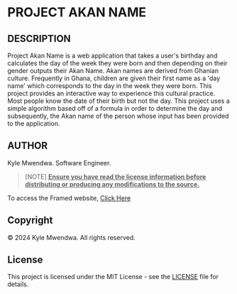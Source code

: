 # PROJECT AKAN NAME


## DESCRIPTION

Project Akan Name is a web application that takes a user's birthday and calculates the day of the week they were born and then depending on their gender outputs their Akan Name. 
Akan names are derived from Ghanian culture. Frequently in Ghana, children are given their first name as a 'day name' which corresponds to the day in the week they were born. 
This project provides an interactive way to experience this cultural practice. Most people know the date of their birth but not the day. This project uses a simple algorithm 
based off of a formula in order to determine the day and subsequently, the Akan name of the person whose input has been provided to the application.

## AUTHOR 

Kyle Mwendwa.
Software Engineer.

	 

>[NOTE]
>**<ins>Ensure you have read the license information before distributing or producing any modifications to the source.</ins>**
 

To access the Framed website, [Click Here](https://itzzzkay.github.io/Projects/)

## Copyright

© 2024 Kyle Mwendwa. All rights reserved.
## License

This project is licensed under the MIT License - see the [LICENSE](./LICENSE.txt) file for details.


